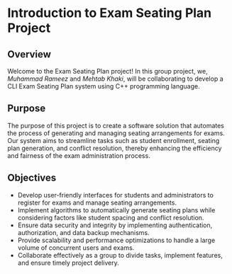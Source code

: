 # Introduction to Exam Seating Plan Project

## Overview
Welcome to the Exam Seating Plan project! In this group project, we, *Muhammad Rameez* and *Mehtab Khaki*, will be collaborating to develop a CLI Exam Seating Plan system using C++ programming language.

## Purpose
The purpose of this project is to create a software solution that automates the process of generating and managing seating arrangements for exams. Our system aims to streamline tasks such as student enrollment, seating plan generation, and conflict resolution, thereby enhancing the efficiency and fairness of the exam administration process.

## Objectives
- Develop user-friendly interfaces for students and administrators to register for exams and manage seating arrangements.
- Implement algorithms to automatically generate seating plans while considering factors like student spacing and conflict resolution.
- Ensure data security and integrity by implementing authentication, authorization, and data backup mechanisms.
- Provide scalability and performance optimizations to handle a large volume of concurrent users and exams.
- Collaborate effectively as a group to divide tasks, implement features, and ensure timely project delivery.
